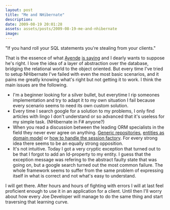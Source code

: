 ```yaml
---
layout: post
title: "Me and NHibernate"
description:
date: 2009-08-19 20:01:28
assets: assets/posts/2009-08-19-me-and-nhibernate
image: 
---
```


"If you hand roll your SQL statements you're stealing from your clients."

That is the essence of what <a href="http://ayende.com/Blog/Default.aspx">Ayende</a> <a href="http://ayende.com/Blog/archive/2008/11/21/stealing-from-your-client.aspx">is saying</a> and I dearly wants to suppose he's right. I love the idea of a layer of abstraction over the database, bridging the relational world to the object oriented. But every time I've tried to setup NHibernate I've failed with even the most basic scenarios, and it pains me greatly knowing what's right but not getting it to work. I think the main issues are the following.
<ul>
 <li>I'm a beginner looking for a silver bullet, but everytime I rip someones implementation and try to adapt it to my own situation I fail because every scenario seems to need its own custom solution.</li>
 <li>Every time I search google for a solution to my problems, I only find articles with lingo I don't understand or so advanced that it's useless for my simple task. (NHibernate in F# anyone?)</li>
 <li>When you read a discussion between the leading ORM specialists in the field they never ever agree on anything. <a href="http://codebetter.com/blogs/karlseguin/archive/2008/12/22/new-repository-lt-t-gt-domagic.aspx">Generic repositories</a>, <a href="http://ayende.com/Blog/archive/2009/08/02/your-domain-model-isnrsquot-in-the-entity-relationship-diagram.aspx">entities as domain model</a> or <a href="http://stackoverflow.com/questions/310691/nhibernate-good-complete-working-helper-class-for-managing-sessionfactory-sessi">how to handle the session factory</a>. For every strong idea there seems to be an equally strong opposition.</li>
 <li>It's not intuitive. Today I got a very cryptic exception that turned out to be that I forgot to add an Id-property to my entity. I guess that the exception message was refering to the abstract faulty state that was going on, but a google search turned out the most common failure. The whole framework seems to suffer from the same problem of expressing itself in what is correct and not what's easy to understand.</li>
</ul>
I will get there. After hours and hours of fighting with errors I will at last feel proficient enough to use it in an application for a client. Until then I'll worry about how every Joe Developer will manage to do the same thing and start traversing that learning curve.
